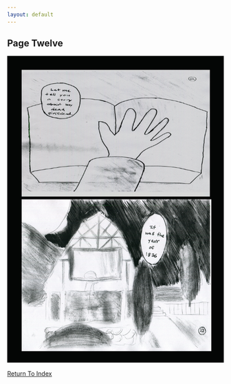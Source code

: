 ```yaml
---
layout: default
---
```

## Page Twelve
![Page Twelve](https://raw.githubusercontent.com/LWFlouisa/uploadedfairyalt/master/pages/page12.png)

[Return To Index](https://lwflouisa.github.io/uploadedfairyalt/)
